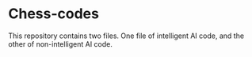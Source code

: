 # Chess-codes
This repository contains two files. One file of intelligent AI code, and the other of non-intelligent AI code.
